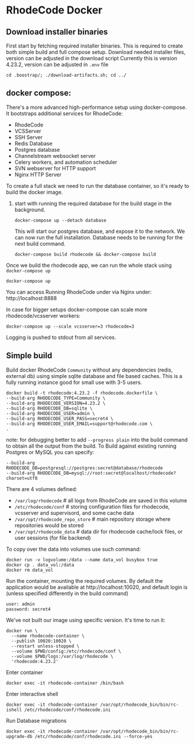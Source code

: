 # RhodeCode Docker

## Download installer binaries

First start by fetching required installer binaries. This is required to create both
simple build and full compose setup.
Download needed installer files, version can be adjusted in the download script
Currently this is version 4.23.2, version can be adjusted in `.env` file

`cd .boostrap/; ./download-artifacts.sh; cd ../`

## docker compose:

There's a more advanced high-performance setup using docker-compose. 
It bootstraps additional services for RhodeCode:

- RhodeCode
- VCSServer
- SSH Server  
- Redis Database
- Postgres database
- Channelstream websocket server
- Celery workers, and automation scheduler
- SVN webserver for HTTP support
- Nginx HTTP Server

To create a full stack we need to run the database container, so it's ready to
build the docker image.

1) start with running the required database for the build stage in the background.
   
    ```shell
    docker-compose up --detach database
    ```
   
    This will start our postgres database, and expose it to the network. 
    We can now run the full installation. Database needs to be running for the next build command.
    
    ```shell
    docker-compose build rhodecode && docker-compose build
    ```

Once we build the rhodecode app, we can run the whole stack using `docker-compose up`

```shell
docker-compose up
```

You can access Running RhodeCode under via Nginx under:
http://localhost:8888


In case for bigger setups docker-compose can scale more rhodecode/vcsserver workers:

```shell
docker-compose up --scale vcsserver=3 rhodecode=3
```



Logging is pushed to stdout from all services.

## Simple build

Build docker RhodeCode `Community` without any dependencies (redis, external db) using 
simple sqlite database and file based caches. 
This is a fully running instance good for small use with 3-5 users.

```shell
docker build -t rhodecode:4.23.2 -f rhodecode.dockerfile \
--build-arg RHODECODE_TYPE=Community \
--build-arg RHODECODE_VERSION=4.23.2 \
--build-arg RHODECODE_DB=sqlite \
--build-arg RHODECODE_USER=admin \
--build-arg RHODECODE_USER_PASS=secret4 \
--build-arg RHODECODE_USER_EMAIL=support@rhodecode.com \
.
```

note: for debugging better to add `--progress plain` into the build command to obtain all the output from the build.
To Build against existing running Postgres or MySQL you can specify:

    --build-arg RHODECODE_DB=postgresql://postgres:secret@database/rhodecode
    --build-arg RHODECODE_DB=mysql://root:secret@localhost/rhodecode?charset=utf8

There are 4 volumes defined:

- `/var/log/rhodecode` # all logs from RhodeCode are saved in this volume
- `/etc/rhodecode/conf` # storing configuration files for rhodecode, vcsserver and supervisord, and some cache data
- `/var/opt/rhodecode_repo_store` # main repository storage where repositories would be stored
- `/var/opt/rhodecode_data` # data dir for rhodecode cache/lock files, or user sessions (for file backend)


To copy over the data into volumes use such command:
```shell
docker run -v logvolume:/data --name data_vol busybox true
docker cp . data_vol:/data
docker rm data_vol
```

Run the container, mounting the required volumes. By default the application would be
available at http://localhost:10020, and default login is (unless specified differently in the build command)

```
user: admin
password: secret4
```

We've not built our image using specific version. It's time to run it:

```shell
docker run \
  --name rhodecode-container \
  --publish 10020:10020 \
  --restart unless-stopped \
  --volume $PWD/config:/etc/rhodecode/conf \
  --volume $PWD/logs:/var/log/rhodecode \
  'rhodecode:4.23.2'
```

Enter container

```shell
docker exec -it rhodecode-container /bin/bash
```

Enter interactive shell

```shell
docker exec -it rhodecode-container /var/opt/rhodecode_bin/bin/rc-ishell /etc/rhodecode/conf/rhodecode.ini
```

Run Database migrations
```shell
docker exec -it rhodecode-container /var/opt/rhodecode_bin/bin/rc-upgrade-db /etc/rhodecode/conf/rhodecode.ini --force-yes
```